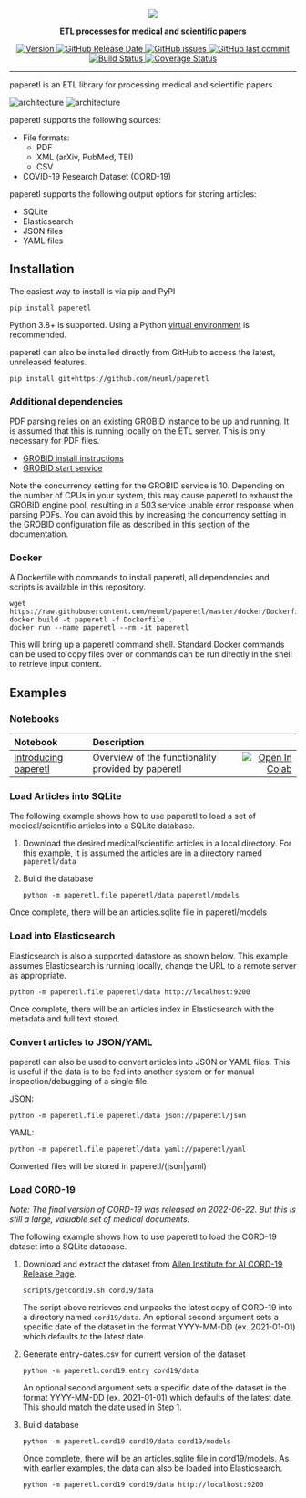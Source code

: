 <p align="center">
    <img src="https://raw.githubusercontent.com/neuml/paperetl/master/logo.png"/>
</p>

<p align="center">
    <b>ETL processes for medical and scientific papers</b>
</p>

<p align="center">
    <a href="https://github.com/neuml/paperetl/releases">
        <img src="https://img.shields.io/github/release/neuml/paperetl.svg?style=flat&color=success" alt="Version"/>
    </a>
    <a href="https://github.com/neuml/paperetl/releases">
        <img src="https://img.shields.io/github/release-date/neuml/paperetl.svg?style=flat&color=blue" alt="GitHub Release Date"/>
    </a>
    <a href="https://github.com/neuml/paperetl/issues">
        <img src="https://img.shields.io/github/issues/neuml/paperetl.svg?style=flat&color=success" alt="GitHub issues"/>
    </a>
    <a href="https://github.com/neuml/paperetl">
        <img src="https://img.shields.io/github/last-commit/neuml/paperetl.svg?style=flat&color=blue" alt="GitHub last commit"/>
    </a>
    <a href="https://github.com/neuml/paperetl/actions?query=workflow%3Abuild">
        <img src="https://github.com/neuml/paperetl/workflows/build/badge.svg" alt="Build Status"/>
    </a>
    <a href="https://coveralls.io/github/neuml/paperetl?branch=master">
        <img src="https://img.shields.io/coverallsCoverage/github/neuml/paperetl" alt="Coverage Status">
    </a>
</p>

-------------------------------------------------------------------------------------------------------------------------------------------------------

paperetl is an ETL library for processing medical and scientific papers.

![architecture](https://raw.githubusercontent.com/neuml/paperetl/master/images/architecture.png#gh-light-mode-only)
![architecture](https://raw.githubusercontent.com/neuml/paperetl/master/images/architecture-dark.png#gh-dark-mode-only)

paperetl supports the following sources:

- File formats:
    - PDF
    - XML (arXiv, PubMed, TEI)
    - CSV
- COVID-19 Research Dataset (CORD-19)

paperetl supports the following output options for storing articles:

- SQLite
- Elasticsearch
- JSON files
- YAML files

## Installation

The easiest way to install is via pip and PyPI

```
pip install paperetl
```

Python 3.8+ is supported. Using a Python [virtual environment](https://docs.python.org/3/library/venv.html) is recommended.

paperetl can also be installed directly from GitHub to access the latest, unreleased features.

```
pip install git+https://github.com/neuml/paperetl
```

### Additional dependencies

PDF parsing relies on an existing GROBID instance to be up and running. It is assumed that this is running locally on the ETL server. This is only
necessary for PDF files.

- [GROBID install instructions](https://grobid.readthedocs.io/en/latest/Install-Grobid/)
- [GROBID start service](https://grobid.readthedocs.io/en/latest/Grobid-service/)

Note the concurrency setting for the GROBID service is 10.  Depending on the number of CPUs in your system, this may cause paperetl to exhaust the GROBID engine pool, resulting in a 503 service unable error response when parsing PDFs.  You can avoid this by increasing the concurrency setting in the GROBID configuration file as described in this [section](https://grobid.readthedocs.io/en/latest/Configuration/#service-configuration) of the documentation.

### Docker

A Dockerfile with commands to install paperetl, all dependencies and scripts is available in this repository.

```
wget https://raw.githubusercontent.com/neuml/paperetl/master/docker/Dockerfile
docker build -t paperetl -f Dockerfile .
docker run --name paperetl --rm -it paperetl
```

This will bring up a paperetl command shell. Standard Docker commands can be used to copy files over or commands can be run directly in the shell to retrieve input content.

## Examples

### Notebooks

| Notebook  | Description  |       |
|:----------|:-------------|------:|
| [Introducing paperetl](https://github.com/neuml/paperetl/blob/master/examples/01_Introducing_paperetl.ipynb) | Overview of the functionality provided by paperetl | [![Open In Colab](https://colab.research.google.com/assets/colab-badge.svg)](https://colab.research.google.com/github/neuml/paperetl/blob/master/examples/01_Introducing_paperetl.ipynb) |

### Load Articles into SQLite

The following example shows how to use paperetl to load a set of medical/scientific articles into a SQLite database.

1. Download the desired medical/scientific articles in a local directory. For this example, it is assumed the articles are in a directory named `paperetl/data`

2. Build the database

    ```
    python -m paperetl.file paperetl/data paperetl/models
    ```

Once complete, there will be an articles.sqlite file in paperetl/models

### Load into Elasticsearch

Elasticsearch is also a supported datastore as shown below. This example assumes Elasticsearch is running locally, change the URL to a remote server as appropriate.

```
python -m paperetl.file paperetl/data http://localhost:9200
```

Once complete, there will be an articles index in Elasticsearch with the metadata and full text stored.

### Convert articles to JSON/YAML

paperetl can also be used to convert articles into JSON or YAML files. This is useful if the data is to be fed into another system or for manual inspection/debugging of a single file.

JSON:

```
python -m paperetl.file paperetl/data json://paperetl/json
```

YAML:

```
python -m paperetl.file paperetl/data yaml://paperetl/yaml
```

Converted files will be stored in paperetl/(json|yaml)

### Load CORD-19

_Note: The final version of CORD-19 was released on 2022-06-22. But this is still a large, valuable set of medical documents._

The following example shows how to use paperetl to load the CORD-19 dataset into a SQLite database.

1. Download and extract the dataset from [Allen Institute for AI CORD-19 Release Page](https://ai2-semanticscholar-cord-19.s3-us-west-2.amazonaws.com/historical_releases.html).

    ```
    scripts/getcord19.sh cord19/data
    ```

    The script above retrieves and unpacks the latest copy of CORD-19 into a directory named `cord19/data`. An optional second argument sets a specific date of the dataset in the format YYYY-MM-DD (ex. 2021-01-01) which defaults to the latest date.

2. Generate entry-dates.csv for current version of the dataset

    ```
    python -m paperetl.cord19.entry cord19/data
    ```

    An optional second argument sets a specific date of the dataset in the format YYYY-MM-DD (ex. 2021-01-01) which defaults of the latest
    date. This should match the date used in Step 1.

3. Build database

    ```
    python -m paperetl.cord19 cord19/data cord19/models
    ```

    Once complete, there will be an articles.sqlite file in cord19/models. As with earlier examples, the data can also be loaded into Elasticsearch.

    ```
    python -m paperetl.cord19 cord19/data http://localhost:9200
    ```
